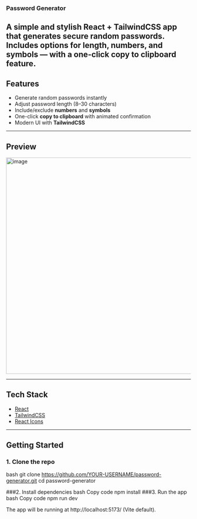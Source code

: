 ### Password Generator

A simple and stylish **React + TailwindCSS** app that generates secure random passwords.  
Includes options for length, numbers, and symbols — with a one-click **copy to clipboard** feature.
---

## Features

-  Generate random passwords instantly  
-  Adjust password length (8–30 characters)  
-  Include/exclude **numbers** and **symbols**  
-  One-click **copy to clipboard** with animated confirmation  
-  Modern UI with **TailwindCSS**  

---

##  Preview
<img width="657" height="591" alt="image" src="https://github.com/user-attachments/assets/f8896925-d15e-4d6f-a6ea-6c67c60a99f2" />


---

##  Tech Stack

- [React](https://react.dev/)  
- [TailwindCSS](https://tailwindcss.com/)  
- [React Icons](https://react-icons.github.io/react-icons/)  

---

##  Getting Started

### 1. Clone the repo
bash
git clone https://github.com/YOUR-USERNAME/password-generator.git
cd password-generator

###2. Install dependencies
bash
Copy code
npm install
###3. Run the app
bash
Copy code
npm run dev

The app will be running at http://localhost:5173/ (Vite default).
